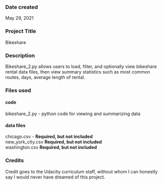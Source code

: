 ### Date created
May 29, 2021

### Project Title
Bikeshare

### Description
Bikeshare_2.py allows users to load, filter, and optionally view bikeshare rental data files, then view summary statistics such as most common routes, days,
average length of rental.

### Files used
#### code
bikeshare_2.py - python code for viewing and summarizing data

#### data files
chicago.csv - **Required, but not included**  
new_york_city.csv **Required, but not included**  
washington.csv **Required, but not included**  

### Credits
Credit goes to the Udacity curriculum staff, without whom I can honestly say
I would never have dreamed of this project.
